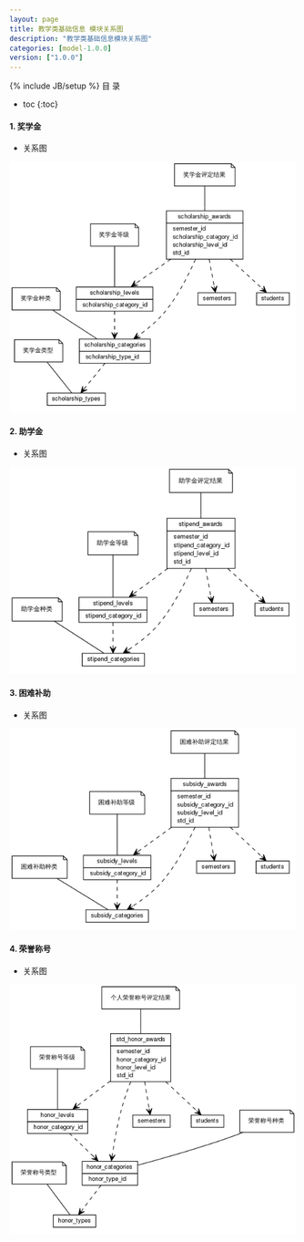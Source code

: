 ```yaml
---
layout: page
title: 教学类基础信息 模块关系图
description: "教学类基础信息模块关系图"
categories: [model-1.0.0]
version: ["1.0.0"]
---
```

{% include JB/setup %}
 目  录

* toc
{:toc}


#### 1. 奖学金
  * 关系图
  
![奖学金](images/scholarship.png)


#### 2. 助学金
  * 关系图
  
![助学金](images/stipend.png)


#### 3. 困难补助
  * 关系图
  
![困难补助](images/subsidy.png)


#### 4. 荣誉称号
  * 关系图
  
![荣誉称号](images/honor.png)

